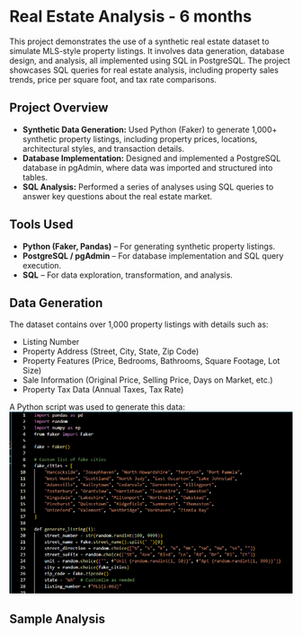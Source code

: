 # Real Estate Analysis - 6 months

This project demonstrates the use of a synthetic real estate dataset to simulate MLS-style property listings. It involves data generation, database design, and analysis, all implemented using SQL in PostgreSQL. The project showcases SQL queries for real estate analysis, including property sales trends, price per square foot, and tax rate comparisons.

## Project Overview

- **Synthetic Data Generation:** Used Python (Faker) to generate 1,000+ synthetic property listings, including property prices, locations, architectural styles, and transaction details.
- **Database Implementation:** Designed and implemented a PostgreSQL database in pgAdmin, where data was imported and structured into tables.
- **SQL Analysis:** Performed a series of analyses using SQL queries to answer key questions about the real estate market.

## Tools Used

- **Python (Faker, Pandas)** – For generating synthetic property listings.
- **PostgreSQL / pgAdmin** – For database implementation and SQL query execution.
- **SQL** – For data exploration, transformation, and analysis.

## Data Generation

The dataset contains over 1,000 property listings with details such as:

- Listing Number
- Property Address (Street, City, State, Zip Code)
- Property Features (Price, Bedrooms, Bathrooms, Square Footage, Lot Size)
- Sale Information (Original Price, Selling Price, Days on Market, etc.)
- Property Tax Data (Annual Taxes, Tax Rate)

A Python script was used to generate this data:
![Script Snippet](fake_data_python_new.png)

## Sample Analysis

